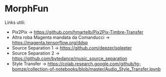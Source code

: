 # MorphFun

Links utili:
- Pix2Pix -> https://github.com/hmartelb/Pix2Pix-Timbre-Transfer
- Altra roba Magenta mandata da Comanducci -> https://magenta.tensorflow.org/ddsp
- Source Separation 1 -> https://github.com/deezer/spleeter
- Source Separation 2 -> https://github.com/bytedance/music_source_separation
- Style Transfer -> https://colab.research.google.com/github/tg-bomze/collection-of-notebooks/blob/master/Audio_Style_Transfer.ipynb
